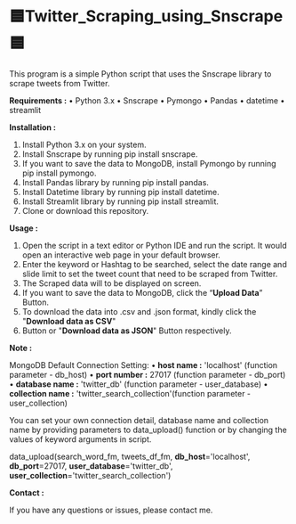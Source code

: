 # 🟦Twitter_Scraping_using_Snscrape 🟦

This program is a simple Python script that uses the Snscrape library to scrape tweets from Twitter.

**Requirements :**
•	Python 3.x
•	Snscrape
•	Pymongo
•	Pandas
•	datetime
•	streamlit

**Installation :**
1.	Install Python 3.x on your system.
2.	Install Snscrape by running pip install snscrape.
3.	If you want to save the data to MongoDB, install Pymongo by running pip install pymongo.
4.	Install Pandas library by running pip install pandas.
5.	Install Datetime library by running pip install datetime.
6.	Install Streamlit library by running pip install streamlit.
7.	Clone or download this repository.

**Usage :**
1.	Open the script in a text editor or Python IDE and run the script. It would open an interactive web page in your default browser.
2.	Enter the keyword or Hashtag to be searched, select the date range and slide limit to set the tweet count that need to be scraped from Twitter.
3.	The Scraped data will to be displayed on screen.
4.	If you want to save the data to MongoDB, click the “**Upload Data**” Button.
5.	To download the data into .csv and .json format, kindly click the "**Download data as CSV**"
6.	Button or "**Download data as JSON**" Button respectively.

**Note :**

MongoDB Default Connection Setting:
  •	**host name       :** 'localhost' (function parameter - db_host)
  •	**port number     :**  27017 (function parameter - db_port)
  •	**database name   :** 'twitter_db' (function parameter - user_database)
  •	**collection name :** 'twitter_search_collection'(function parameter - user_collection)

You can set your own connection detail, database name and collection name by providing parameters to data_upload() function or by changing the values of keyword arguments in script.

data_upload(search_word_fm, tweets_df_fm, **db_host**='localhost', **db_port**=27017, **user_database**='twitter_db', **user_collection**='twitter_search_collection')

**Contact :**

If you have any questions or issues, please contact me.
